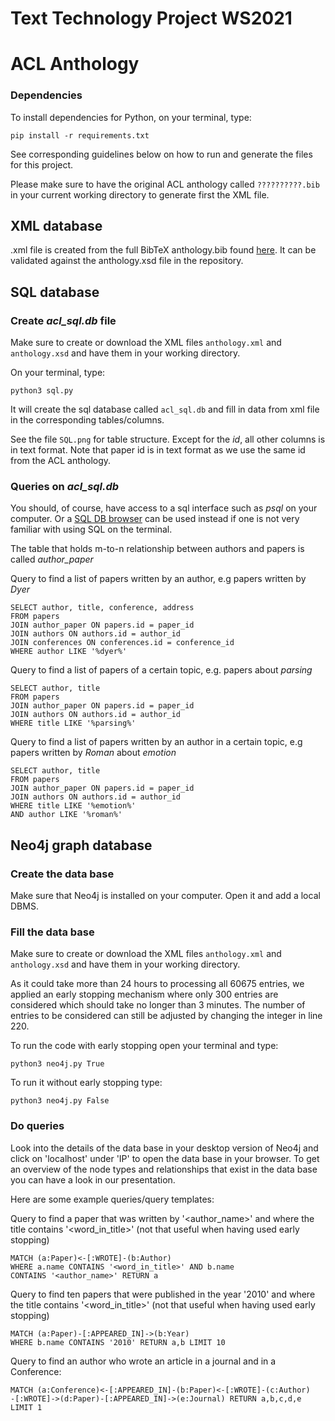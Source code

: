 # Text Technology Project WS2021
# ACL Anthology

### Dependencies

To install dependencies for Python, on your terminal, type:

```
pip install -r requirements.txt
```

See corresponding guidelines below on how to run and generate the files for this project.

Please make sure to have the original ACL anthology called `??????????.bib` in your current
working directory to generate first the XML file.


## XML database

.xml file is created from the full BibTeX anthology.bib found [here](https://www.aclweb.org/anthology/anthology.bib.gz). It can be validated against the anthology.xsd file in the repository. 

## SQL database

### Create *acl_sql.db* file

Make sure to create or download the XML files `anthology.xml`
and `anthology.xsd` and have them in your working directory.

On your terminal, type:

```
python3 sql.py
```

It will create the sql database called `acl_sql.db` and
fill in data from xml file in the corresponding tables/columns.

See the file `SQL.png` for table structure. Except for the *id*,
all other columns is in text format. Note that paper id is in text format
as we use the same id from the ACL anthology.

### Queries on *acl_sql.db*

You should, of course, have access to a sql interface such as *psql* on your computer.
Or a [SQL DB browser](https://sqlitebrowser.org/) can be used instead if one is not very familiar
with using SQL on the terminal.

The table that holds m-to-n relationship between authors and papers is called *author_paper*

Query to find a list of papers written by an author, e.g papers written by *Dyer*
```
SELECT author, title, conference, address
FROM papers 
JOIN author_paper ON papers.id = paper_id
JOIN authors ON authors.id = author_id
JOIN conferences ON conferences.id = conference_id
WHERE author LIKE '%dyer%'
```


Query to find a list of papers of a certain topic, e.g. papers about *parsing*
```
SELECT author, title
FROM papers 
JOIN author_paper ON papers.id = paper_id
JOIN authors ON authors.id = author_id
WHERE title LIKE '%parsing%'
```


Query to find a list of papers written by an author in a certain topic, e.g papers written by *Roman* about *emotion*
```
SELECT author, title
FROM papers 
JOIN author_paper ON papers.id = paper_id
JOIN authors ON authors.id = author_id
WHERE title LIKE '%emotion%'
AND author LIKE '%roman%'
```



## Neo4j graph database

### Create the data base
Make sure that Neo4j is installed on your computer.
Open it and add a local DBMS.

### Fill the data base
Make sure to create or download the XML files `anthology.xml`
and `anthology.xsd` and have them in your working directory.

As it could take more than 24 hours to processing all 60675 entries, we applied an early stopping mechanism where only 300 entries are considered which should take no longer than 3 minutes. The number of entries to be considered can still be adjusted by changing the integer in line 220.

To run the code with early stopping open your terminal and type:
```
python3 neo4j.py True
```
To run it without early stopping type:
```
python3 neo4j.py False
```

### Do queries
Look into the details of the data base in your desktop version of Neo4j and click on 'localhost' under 'IP' to open the data base in your browser.
To get an overview of the node types and relationships that exist in the data base you can have a look in our presentation.

Here are some example queries/query templates:

Query to find a paper that was written by '<author_name>' and where the title contains '<word_in_title>' (not that useful when having used early stopping)
```
MATCH (a:Paper)<-[:WROTE]-(b:Author) 
WHERE a.name CONTAINS '<word_in_title>' AND b.name 
CONTAINS '<author_name>' RETURN a
```
Query to find ten papers that were published in the year '2010' and where the title contains '<word_in_title>' (not that useful when having used early stopping)
```
MATCH (a:Paper)-[:APPEARED_IN]->(b:Year) 
WHERE b.name CONTAINS '2010' RETURN a,b LIMIT 10
```
Query to find an author who wrote an article in a journal and in a Conference:
```
MATCH (a:Conference)<-[:APPEARED_IN]-(b:Paper)<-[:WROTE]-(c:Author)
-[:WROTE]->(d:Paper)-[:APPEARED_IN]->(e:Journal) RETURN a,b,c,d,e LIMIT 1
```





